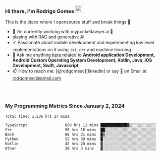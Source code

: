 
### Hi there, I'm Rodrigo Gomes <img src="https://media.giphy.com/media/hvRJCLFzcasrR4ia7z/giphy.gif" width="25px">
This is the place where I opensource stuff and break things 🤣
- 🔭 I’m currently working with mypocketlawyer.ai 💜
- playing with RAG and generative AI
- ☄️ Passionate about mobile development and experimenting low level implementations on it using `jsi`, `c++` and machine learning
- 💬 Ask me anything [here](https://github.com/rodgomesc/rodgomesc/issues) related to <b>Android application Development, Android Custom Operating System Development, Kotlin, Java, iOS Development, Swift, Javascript</b>
- 📫 How to reach me: [@rodgomesc][linkedin] or say 👋 on Email at [rodgomesc@gmail.com](mailto:rodgomesc@gmail.com)


<br/>

<!-- 
<picture>
  <img src="/github-metrics.svg" alt="Metrics">
</picture>
-->

</br>

### My Programming Metrics Since January 2, 2024 


<!--START_SECTION:waka-->

```txt
Total Time: 1,236 hrs 27 mins

TypeScript                 650 hrs 11 mins ████████████▓░░░░░░░░░░░░   51.02 %
C++                        98 hrs 18 mins  ██░░░░░░░░░░░░░░░░░░░░░░░   07.71 %
Bash                       60 hrs 31 mins  █▒░░░░░░░░░░░░░░░░░░░░░░░   04.75 %
Python                     55 hrs 39 mins  █░░░░░░░░░░░░░░░░░░░░░░░░   04.37 %
Kotlin                     42 hrs 20 mins  ▓░░░░░░░░░░░░░░░░░░░░░░░░   03.32 %
Other                      38 hrs 3 mins   ▓░░░░░░░░░░░░░░░░░░░░░░░░   02.99 %
```

<!--END_SECTION:waka-->
